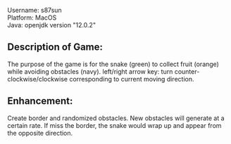 Username: s87sun  
Platform: MacOS  
Java: openjdk version "12.0.2"  

## Description of Game:
The purpose of the game is for the snake (green) to collect fruit (orange)
while avoiding obstacles (navy). left/right arrow key: turn
counter-clockwise/clockwise corresponding to current moving direction.

## Enhancement:
Create border and randomized obstacles. New obstacles will generate at a
certain rate. If miss the border, the snake would wrap up and appear from the
opposite direction.